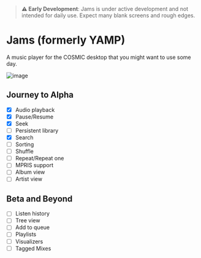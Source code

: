 > **⚠️ Early Development**: Jams is under active development and not intended for daily use. Expect many blank screens and rough edges.

# Jams (formerly YAMP)

A music player for the COSMIC desktop that you might want to use some day.

![image](https://github.com/user-attachments/assets/e37171aa-6e77-468a-94bc-607f486bad45)

## Journey to Alpha

- [x] Audio playback
- [x] Pause/Resume
- [x] Seek
- [ ] Persistent library
- [x] Search
- [ ] Sorting
- [ ] Shuffle
- [ ] Repeat/Repeat one
- [ ] MPRIS support
- [ ] Album view
- [ ] Artist view

## Beta and Beyond

- [ ] Listen history
- [ ] Tree view
- [ ] Add to queue
- [ ] Playlists
- [ ] Visualizers
- [ ] Tagged Mixes
